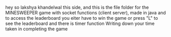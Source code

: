 hey so lakshya khandelwal this side,
and this is the file folder for the MINESWEEPER game with socket functions (client server),
made in java and to access the leaderboard you eiter have to win the game or press "L" to see the leaderboard 
and there is timer function Writing down your time taken in completing the game 
